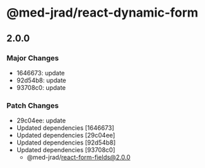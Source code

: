 # @med-jrad/react-dynamic-form

## 2.0.0

### Major Changes

- 1646673: update
- 92d54b8: update
- 93708c0: update

### Patch Changes

- 29c04ee: update
- Updated dependencies [1646673]
- Updated dependencies [29c04ee]
- Updated dependencies [92d54b8]
- Updated dependencies [93708c0]
  - @med-jrad/react-form-fields@2.0.0
